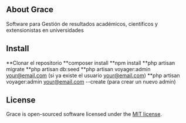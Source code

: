 
## About Grace

Software para Gestión de resultados académicos, científicos y extensionistas en universidades

## Install

**Clonar el repositorio
**composer install
**npm install
**php artisan migrate
**php artisan db:seed
**php artisan voyager:admin your@email.com (si ya existe el usuario your@email.com)
**php artisan voyager:admin your@email.com --create (para crear un nuevo admin)

## License

Grace is open-sourced software licensed under the [MIT license](https://opensource.org/licenses/MIT).

